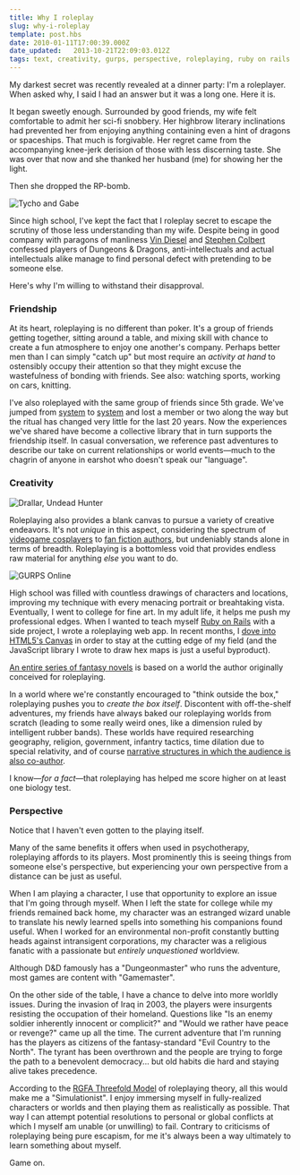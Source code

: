 ```yaml
---
title: Why I roleplay
slug: why-i-roleplay
template: post.hbs
date: 2010-01-11T17:00:39.000Z
date_updated:   2013-10-21T22:09:03.012Z
tags: text, creativity, gurps, perspective, roleplaying, ruby on rails
---
```


My darkest secret was recently revealed at a dinner party: I'm a roleplayer. When asked why, I said I had an answer but it was a long one. Here it is.

It began sweetly enough. Surrounded by good friends, my wife felt comfortable to admit her sci-fi snobbery. Her highbrow literary inclinations had prevented her from enjoying anything containing even a hint of dragons or spaceships. That much is forgivable. Her regret came from the accompanying knee-jerk derision of those with less discerning taste. She was over that now and she thanked her husband (me) for showing her the light.

Then she dropped the RP-bomb.

![Tycho and Gabe](/images/2010/01/tychogabe.jpg)

Since high school, I've kept the fact that I roleplay secret to escape the scrutiny of those less understanding than my wife. Despite being in good company with paragons of manliness <a href="http://www.youtube.com/watch?v=JQUEQOyIvfk">Vin Diesel</a> and <a href="http://vodpod.com/watch/318-stephen-colbert-on-dungeons-and-dragons">Stephen Colbert</a> confessed players of Dungeons &amp; Dragons, anti-intellectuals and actual intellectuals alike manage to find personal defect with pretending to be someone else.

Here's why I'm willing to withstand their disapproval.

### Friendship

At its heart, roleplaying is no different than poker. It's a group of friends getting together, sitting around a table, and mixing skill with chance to create a fun atmosphere to enjoy one another's company. Perhaps better men than I can simply "catch up" but most require an <em>activity at hand</em> to ostensibly occupy their attention so that they might excuse the wastefulness of bonding with friends. See also: watching sports, working on cars, knitting.

I've also roleplayed with the same group of friends since 5th grade. We've jumped from <a href="http://www.wizards.com/Company/Brands/DnD.aspx">system</a> to <a href="http://www.sjgames.com/gurps/">system</a> and lost a member or two along the way but the ritual has changed very little for the last 20 years. Now the experiences we've shared have become a collective library that in turn supports the friendship itself. In casual conversation, we reference past adventures to describe our take on current relationships or world events&mdash;much to the chagrin of anyone in earshot who doesn't speak our "language".

### Creativity

![Drallar, Undead Hunter](/images/2010/01/Drallar.gif)

Roleplaying also provides a blank canvas to pursue a variety of creative endeavors. It's not <em>unique</em> in this aspect, considering the spectrum of <a href="http://www.cosplay.com/photo/2121745/">videogame cosplayers</a> to <a href="http://www.ifanboy.com/images/ifanboy/geekchartbig.gif">fan fiction authors</a>, but undeniably stands alone in terms of breadth. Roleplaying is a bottomless void that provides endless raw material for anything <em>else</em> you want to do.

![GURPS Online](/images/2010/01/gonlineapp.jpg)

High school was filled with countless drawings of characters and locations, improving my technique with every menacing portrait or breahtaking vista. Eventually, I went to college for fine art. In my adult life, it helps me push my professional edges. When I wanted to teach myself <a href="http://rubyonrails.org/">Ruby on Rails</a> with a side project, I wrote a roleplaying web app. In recent months, I <a href="http://diveintohtml5.org/canvas.html">dove into HTML5's Canvas</a> in order to stay at the cutting edge of my field (and the JavaScript library I wrote to draw hex maps is just a useful byproduct).

<p class="aside"><a href="http://www.guardian.co.uk/culture/1999/oct/14/artsfeatures">An entire series of fantasy novels</a> is based on a world the author originally conceived for roleplaying.</p>

In a world where we're constantly encouraged to "think outside the box," roleplaying pushes you to <em>create the box itself</em>. Discontent with off-the-shelf adventures, my friends have always baked our roleplaying worlds from scratch (leading to some really weird ones, like a dimension ruled by intelligent rubber bands). These worlds have required researching geography, religion, government, infantry tactics, time dilation due to special relativity, and of course <a href="http://www.darkshire.net/jhkim/rpg/theory/narrative/paradigms.html">narrative structures in which the audience is also co-author</a>.

I know&mdash;<em>for a fact</em>&mdash;that roleplaying has helped me score higher on at least one biology test.

### Perspective

Notice that I haven't even gotten to the playing itself.

Many of the same benefits it offers when used in psychotherapy, roleplaying affords to its players. Most prominently this is seeing things from someone else's perspective, but experiencing your own perspective from a distance can be just as useful.

When I am playing a character, I use that opportunity to explore an issue that I'm going through myself. When I left the state for college while my friends remained back home, my character was an estranged wizard unable to translate his newly learned spells into something his companions found useful. When I worked for an environmental non-profit constantly butting heads against intransigent corporations, my character was a religious fanatic with a passionate but <em>entirely unquestioned</em> worldview.

<p class="aside">Although D&amp;D famously has a "Dungeonmaster" who runs the adventure, most games are content with "Gamemaster".</p>

On the other side of the table, I have a chance to delve into more worldly issues. During the invasion of Iraq in 2003, the players were insurgents resisting the occupation of their homeland. Questions like "Is an enemy soldier inherently innocent or complicit?" and "Would we rather have peace or revenge?" came up all the time. The current adventure that I'm running has the players as citizens of the fantasy-standard "Evil Country to the North". The tyrant has been overthrown and the people are trying to forge the path to a benevolent democracy... but old habits die hard and staying alive takes precedence.

According to the <a href="http://www.darkshire.net/~jhkim/rpg/theory/liz-paper-2003/">RGFA Threefold Model</a> of roleplaying theory, all this would make me a "Simulationist". I enjoy immersing myself in fully-realized characters or worlds and then playing them as realistically as possible. That way I can attempt potential resolutions to personal or global conflicts at which I myself am unable (or unwilling) to fail. Contrary to criticisms of roleplaying being pure escapism, for me it's always been a way ultimately to learn something about myself.

Game on.
